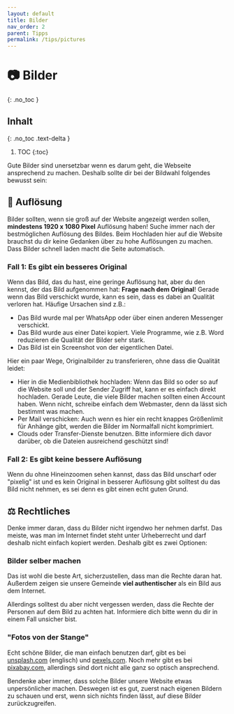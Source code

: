 ```yaml
---
layout: default
title: Bilder
nav_order: 2
parent: Tipps
permalink: /tips/pictures
---
```


# 📷 Bilder

{: .no_toc }

## Inhalt
{: .no_toc .text-delta }

1. TOC
{:toc}

Gute Bilder sind unersetzbar wenn es darum geht, die Webseite ansprechend zu machen. Deshalb sollte dir bei der Bildwahl folgendes bewusst sein:

## 👀 Auflösung
Bilder sollten, wenn sie groß auf der Website angezeigt werden sollen, **mindestens 1920 x 1080 Pixel** Auflösung haben! Suche immer nach der bestmöglichen Auflösung des Bildes. Beim Hochladen hier auf die Website brauchst du dir keine Gedanken über zu hohe Auflösungen zu machen. Dass Bilder schnell laden macht die Seite automatisch.

### Fall 1: Es gibt ein besseres Original
Wenn das Bild, das du hast, eine geringe Auflösung hat, aber du den kennst, der das Bild aufgenommen hat: **Frage nach dem Original**! Gerade wenn das Bild verschickt wurde, kann es sein, dass es dabei an Qualität verloren hat. Häufige Ursachen sind z.B.:
- Das Bild wurde mal per WhatsApp oder über einen anderen Messenger verschickt.
- Das Bild wurde aus einer Datei kopiert. Viele Programme, wie z.B. Word reduzieren die Qualität der Bilder sehr stark.
- Das Bild ist ein Screenshot von der eigentlichen Datei.

Hier ein paar Wege, Originalbilder zu transferieren, ohne dass die Qualität leidet:
- Hier in die Medienbibliothek hochladen: Wenn das Bild so oder so auf die Website soll und der Sender Zugriff hat, kann er es einfach direkt hochladen. Gerade Leute, die viele Bilder machen sollten einen Account haben. Wenn nicht, schreibe einfach dem Webmaster, denn da lässt sich bestimmt was machen.
- Per Mail verschicken: Auch wenn es hier ein recht knappes Größenlimit für Anhänge gibt, werden die Bilder im Normalfall nicht komprimiert.
- Clouds oder Transfer-Dienste benutzen. Bitte informiere dich davor darüber, ob die Dateien ausreichend geschützt sind!

### Fall 2: Es gibt keine bessere Auflösung
Wenn du ohne Hineinzoomen sehen kannst, dass das Bild unscharf oder "pixelig" ist und es kein Original in besserer Auflösung gibt solltest du das Bild nicht nehmen, es sei denn es gibt einen echt guten Grund.


## ⚖️ Rechtliches
Denke immer daran, dass du Bilder nicht irgendwo her nehmen darfst. Das meiste, was man im Internet findet steht unter Urheberrecht und darf deshalb nicht einfach kopiert werden. Deshalb gibt es zwei Optionen:

### Bilder selber machen
Das ist wohl die beste Art, sicherzustellen, dass man die Rechte daran hat. Außerdem zeigen sie unsere Gemeinde **viel authentischer** als ein Bild aus dem Internet.

Allerdings solltest du aber nicht vergessen werden, dass die Rechte der Personen auf dem Bild zu achten hat. Informiere dich bitte wenn du dir in einem Fall unsicher bist.

### "Fotos von der Stange"
Echt schöne Bilder, die man einfach benutzen darf, gibt es bei [unsplash.com](https://unsplash.com/) (englisch) und [pexels.com](https://pexels.com/de-de). Noch mehr gibt es bei [pixabay.com](https://pixabay.com/de/), allerdings sind dort nicht alle ganz so optisch ansprechend.

Bendenke aber immer, dass solche Bilder unsere Website etwas unpersönlicher machen. Deswegen ist es gut, zuerst nach eigenen Bildern zu schauen und erst, wenn sich nichts finden lässt, auf diese Bilder zurückzugreifen.